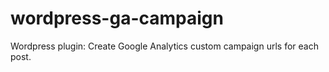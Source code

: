 wordpress-ga-campaign
=====================

Wordpress plugin: Create Google Analytics custom campaign urls for each post.

